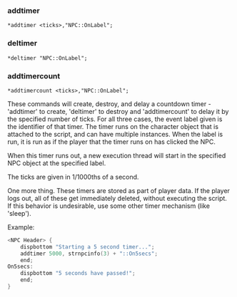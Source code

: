 ### addtimer
```
*addtimer <ticks>,"NPC::OnLabel";
```
### deltimer
```
*deltimer "NPC::OnLabel";
```
### addtimercount
```
*addtimercount <ticks>,"NPC::OnLabel";
```

These commands will create, destroy, and delay a countdown timer - 'addtimer' to
create, 'deltimer' to destroy and 'addtimercount' to delay it by the specified
number of ticks. For all three cases, the event label given is the identifier of
that timer. The timer runs on the character object that is attached to the script,
and can have multiple instances. When the label is run, it is run as if the player that
the timer runs on has clicked the NPC.

When this timer runs out, a new execution thread will start in the specified NPC
object at the specified label.

The ticks are given in 1/1000ths of a second.

One more thing. These timers are stored as part of player data. If the player
logs out, all of these get immediately deleted, without executing the script.
If this behavior is undesirable, use some other timer mechanism (like 'sleep').

Example:
```c
<NPC Header> {
	dispbottom "Starting a 5 second timer...";
	addtimer 5000, strnpcinfo(3) + "::On5secs";
	end;
On5secs:
	dispbottom "5 seconds have passed!";
	end;
}
```
